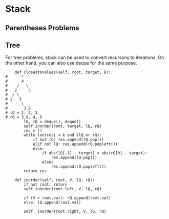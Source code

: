 # Stack

## Parentheses Problems

## Tree

For tree problems, stack can be used to convert recursons to iterations.
On the other hand, you can also use deque for the same purpose.

```
    def closestKValues(self, root, target, k):
#      *
#      4
#    /   \
#   2     5
#  / \  
# 1   3
#      \
#       3.9
# lQ = 1, 2, 3 
# rQ = 3.9, 4, 5
        lQ, rQ = deque(), deque()
        self.inorder(root, target, lQ, rQ)
        res = []
        while len(res) < k and (lQ or rQ):
            if not rQ: res.append(lQ.pop())
            elif not lQ: res.append(rQ.popleft())
            else:    
                if abs(lQ[-1] - target) < abs(rQ[0] - target):
                    res.append(lQ.pop())
                else:
                    res.append(rQ.popleft())
        return res

    def inorder(self, root, V, lQ, rQ):
        if not root: return
        self.inorder(root.left, V, lQ, rQ)
        
        if (V < root.val): rQ.append(root.val)
        else: lQ.append(root.val)
        
        self. inorder(root.right, V, lQ, rQ)
```
